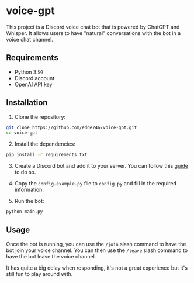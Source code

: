 # voice-gpt

This project is a Discord voice chat bot that is powered by ChatGPT and Whisper. It allows users to have "natural" conversations with the bot in a voice chat channel.

## Requirements

- Python 3.9?
- Discord account
- OpenAI API key

## Installation

1. Clone the repository:

```bash
git clone https://github.com/edde746/voice-gpt.git
cd voice-gpt
```

2. Install the dependencies:

```bash
pip install -r requirements.txt
```

3. Create a Discord bot and add it to your server. You can follow this [guide](https://discordpy.readthedocs.io/en/latest/discord.html) to do so.


4. Copy the `config.example.py` file to `config.py` and fill in the required information.

5. Run the bot:

```bash
python main.py
```

## Usage

Once the bot is running, you can use the `/join` slash command to have the bot join your voice channel. You can then use the `/leave` slash command to have the bot leave the voice channel.

It has quite a big delay when responding, it's not a great experience but it's still fun to play around with.